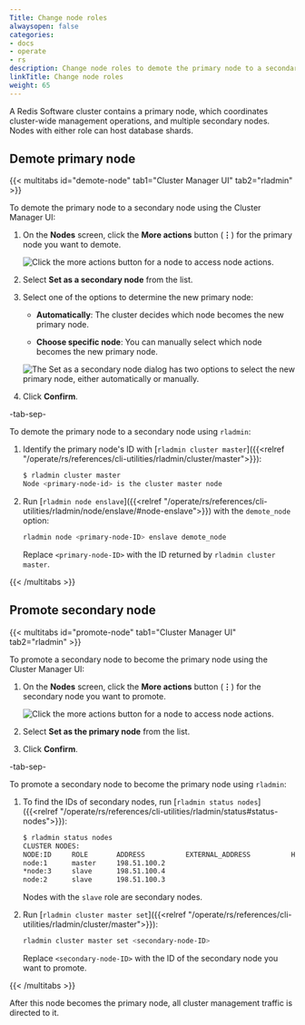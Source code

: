```yaml
---
Title: Change node roles
alwaysopen: false
categories:
- docs
- operate
- rs
description: Change node roles to demote the primary node to a secondary node or promote a secondary node to become the primary node.
linkTitle: Change node roles
weight: 65
---
```


A Redis Software cluster contains a primary node, which coordinates cluster-wide management operations, and multiple secondary nodes. Nodes with either role can host database shards.

## Demote primary node

{{< multitabs id="demote-node" 
tab1="Cluster Manager UI"
tab2="rladmin" >}}

To demote the primary node to a secondary node using the Cluster Manager UI:

1. On the **Nodes** screen, click the **More actions** button (**&vellip;**) for the primary node you want to demote.

    <img src="../../../../images/rs/screenshots/nodes/primary-node-more-actions.png" alt="Click the more actions button for a node to access node actions.">

1. Select **Set as a secondary node** from the list.

1. Select one of the options to determine the new primary node:

    - **Automatically**: The cluster decides which node becomes the new primary node.

    - **Choose specific node**: You can manually select which node becomes the new primary node.

    <img src="../../../../images/rs/screenshots/nodes/primary-node-set-as-secondary-dialog.png" alt="The Set as a secondary node dialog has two options to select the new primary node, either automatically or manually.">

1. Click **Confirm**.

-tab-sep-

To demote the primary node to a secondary node using `rladmin`:

1. Identify the primary node's ID with [`rladmin cluster master`]({{<relref "/operate/rs/references/cli-utilities/rladmin/cluster/master">}}):

    ```sh
    $ rladmin cluster master
    Node <primary-node-id> is the cluster master node
    ```

1. Run [`rladmin node enslave`]({{<relref "/operate/rs/references/cli-utilities/rladmin/node/enslave/#node-enslave">}}) with the `demote_node` option:

    ```sh
    rladmin node <primary-node-ID> enslave demote_node
    ```

    Replace `<primary-node-ID>` with the ID returned by `rladmin cluster master`.

{{< /multitabs >}}

## Promote secondary node

{{< multitabs id="promote-node" 
tab1="Cluster Manager UI"
tab2="rladmin" >}}

To promote a secondary node to become the primary node using the Cluster Manager UI:

1. On the **Nodes** screen, click the **More actions** button (**&vellip;**) for the secondary node you want to promote.

    <img src="../../../../images/rs/screenshots/nodes/secondary-nodes-more-actions.png" alt="Click the more actions button for a node to access node actions.">

1. Select **Set as the primary node** from the list.

1. Click **Confirm**.


-tab-sep-

To promote a secondary node to become the primary node using `rladmin`:

1. To find the IDs of secondary nodes, run [`rladmin status nodes`]({{<relref "/operate/rs/references/cli-utilities/rladmin/status#status-nodes">}}):

    ```sh
    $ rladmin status nodes
    CLUSTER NODES:
    NODE:ID     ROLE       ADDRESS          EXTERNAL_ADDRESS          HOSTNAME            SHARDS     CORES          FREE_RAM                 PROVISIONAL_RAM          VERSION        STATUS   
    node:1      master     198.51.100.2                                 3d99db1fdf4b        4/100      6              14.74GB/19.54GB          10.73GB/16.02GB          7.22.0-250     OK       
    *node:3     slave      198.51.100.4                                 b87cc06c830f        0/100      6              14.74GB/19.54GB          11.22GB/16.02GB          7.22.0-250     OK       
    node:2      slave      198.51.100.3                                 fc7a3d332458        0/100      6              14.74GB/19.54GB          11.22GB/16.02GB          7.22.0-250     OK       
    ```

    Nodes with the `slave` role are secondary nodes.

1. Run [`rladmin cluster master set`]({{<relref "/operate/rs/references/cli-utilities/rladmin/cluster/master">}}):

    ```sh
    rladmin cluster master set <secondary-node-ID>
    ```

    Replace `<secondary-node-ID>` with the ID of the secondary node you want to promote.

{{< /multitabs >}}

After this node becomes the primary node, all cluster management traffic is directed to it.
